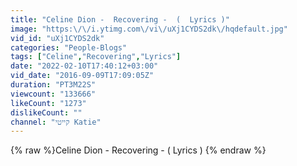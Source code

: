 ```yaml
---
title: "Celine Dion -  Recovering -  (  Lyrics )"
image: "https:\/\/i.ytimg.com\/vi\/uXj1CYDS2dk\/hqdefault.jpg"
vid_id: "uXj1CYDS2dk"
categories: "People-Blogs"
tags: ["Celine","Recovering","Lyrics"]
date: "2022-02-10T17:40:12+03:00"
vid_date: "2016-09-09T17:09:05Z"
duration: "PT3M22S"
viewcount: "133666"
likeCount: "1273"
dislikeCount: ""
channel: "קייטי Katie"
---
```

{% raw %}Celine Dion -  Recovering -  (  Lyrics ) {% endraw %}
